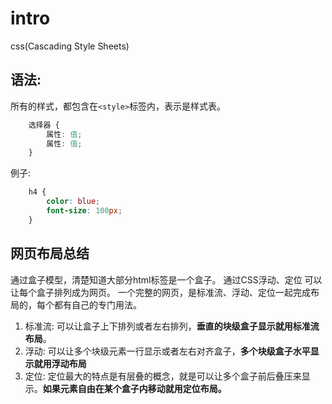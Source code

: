 # intro


css(Cascading Style Sheets)

## 语法:
所有的样式，都包含在`<style>`标签内，表示是样式表。
```css
    选择器 {
        属性: 值;
        属性: 值;
    }
```

例子:
```css
    h4 {
        color: blue;
        font-size: 100px;
    }
```

## 网页布局总结

通过盒子模型，清楚知道大部分html标签是一个盒子。
通过CSS浮动、定位 可以让每个盒子排列成为网页。
一个完整的网页，是标准流、浮动、定位一起完成布局的，每个都有自己的专门用法。

1. 标准流: 可以让盒子上下排列或者左右排列，**垂直的块级盒子显示就用标准流布局**。
2. 浮动: 可以让多个块级元素一行显示或者左右对齐盒子，**多个块级盒子水平显示就用浮动布局**
3. 定位: 定位最大的特点是有层叠的概念，就是可以让多个盒子前后叠压来显示。**如果元素自由在某个盒子内移动就用定位布局。**


